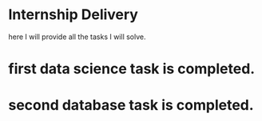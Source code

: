 
# Internship  Delivery
here I will provide all the tasks I will solve. 
# first data science task is completed.
# second database task is completed. 

